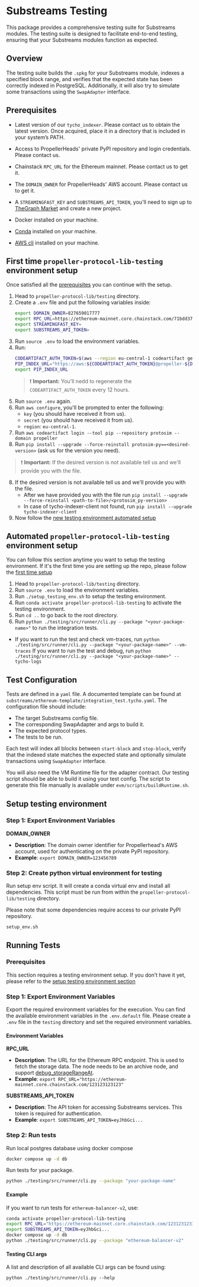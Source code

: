 # Substreams Testing

This package provides a comprehensive testing suite for Substreams modules. The testing suite is designed to facilitate
end-to-end testing, ensuring that your Substreams modules function as expected.

## Overview

The testing suite builds the `.spkg` for your Substreams module, indexes a specified block range, and verifies that the
expected state has been correctly indexed in PostgreSQL.
Additionally, it will also try to simulate some transactions using the `SwapAdapter` interface.

## Prerequisites

- Latest version of our `tycho_indexer`. Please contact us to obtain the latest version. Once acquired, place it in a directory that is included in your system’s PATH.
- Access to PropellerHeads' private PyPI repository and login credentials. Please contact us.
- Chainstack `RPC_URL` for the Ethereum mainnet. Please contact us to get it.
- The `DOMAIN_OWNER` for PropellerHeads' AWS account. Please contact us to get it.

- A `STREAMINGFAST_KEY` and `SUBSTREAMS_API_TOKEN`, you'll need to sign up to [TheGraph Market](https://thegraph.market/dashboard) and create a new project.
- Docker installed on your machine.
- [Conda](https://conda.io/projects/conda/en/latest/user-guide/install/index.html) installed on your machine.
- [AWS cli](https://aws.amazon.com/cli/) installed on your machine.

## First time `propeller-protocol-lib-testing` environment setup

Once satisfied all the [prerequisites](#prerequisites) you can continue with the setup.

1. Head to `propeller-protocol-lib/testing` directory.
2. Create a `.env` file and put the following variables inside:
    ```bash
    export DOMAIN_OWNER=827659017777
    export RPC_URL=https://ethereum-mainnet.core.chainstack.com/71bdd37d35f18d55fed5cc5d138a8fac
    export STREAMINGFAST_KEY=
    export SUBSTREAMS_API_TOKEN=
    ```
2. Run `source .env` to load the environment variables.
3. Run:
    ```bash
    CODEARTIFACT_AUTH_TOKEN=$(aws --region eu-central-1 codeartifact get-authorization-token --domain propeller --domain-owner "$DOMAIN_OWNER" --query authorizationToken --output text --duration 1800)
    PIP_INDEX_URL="https://aws:${CODEARTIFACT_AUTH_TOKEN}@propeller-${DOMAIN_OWNER}.d.codeartifact.eu-central-1.amazonaws.com/pypi/protosim/simple/"
    export PIP_INDEX_URL
    ```
    > ❗️ **Important:** You’ll nedd to regenerate the `CODEARTIFACT_AUTH_TOKEN` every 12 hours.
4. Run `source .env` again.
5. Run `aws configure`, you'll be prompted to enter the following: 
    - `key` (you should have received it from us).
    - `secret` (you should have received it from us).
    - `region`: `eu-central-1`.
6. Run `aws codeartifact login --tool pip --repository protosim --domain propeller`
7. Run `pip install --upgrade --force-reinstall protosim-py==<desired-version>` (ask us for the version you need).
> ❗️ **Important:** If the desired version is not available tell us and we'll provide you with the file.
8. If the desired version is not available tell us and we'll provide you with the file.
    - After we have provided you with the file run `pip install --upgrade --force-reinstall <path-to-file>/<protosim_py-version>` 
    - In case of tycho-indexer-client not found, run `pip install --upgrade tycho-indexer-client`
9. Now follow the [new testing environment automated setup](#automated-propeller-protocol-lib-testing-environment-setup)


## Automated `propeller-protocol-lib-testing` environment setup
You can follow this section anytime you want to setup the testing environment.
If it's the first time you are setting up the repo, please follow the [first time setup](#first-time-propeller-protocol-lib-testing-environment-setup)

1. Head to `propeller-protocol-lib/testing` directory.
2. Run `source .env` to load the environment variables.
3. Run `./setup_testing_env.sh` to setup the testing environment.
4. Run `conda activate propeller-protocol-lib-testing` to activate the testing environment.
5. Run `cd ..` to go back to the root directory.
6. Run `python ./testing/src/runner/cli.py --package "<your-package-name>"` to run the integration tests.
  - If you want to run the test and check vm-traces, run `python ./testing/src/runner/cli.py --package "<your-package-name>" --vm-traces`
   If you want to run the test and debug, run `python ./testing/src/runner/cli.py --package "<your-package-name>" --tycho-logs`

## Test Configuration

Tests are defined in a `yaml` file. A documented template can be found at
`substreams/ethereum-template/integration_test.tycho.yaml`. The configuration file should include:

- The target Substreams config file.
- The corresponding SwapAdapter and args to build it.
- The expected protocol types.
- The tests to be run.

Each test will index all blocks between `start-block` and `stop-block`, verify that the indexed state matches the
expected state and optionally simulate transactions using `SwapAdapter` interface.

You will also need the VM Runtime file for the adapter contract.
Our testing script should be able to build it using your test config.
The script to generate this file manually is available under `evm/scripts/buildRuntime.sh`.

## Setup testing environment

### Step 1: Export Environment Variables

**DOMAIN_OWNER**

- **Description**: The domain owner identifier for Propellerhead's AWS account, used for authenticating on the private
  PyPI repository.
- **Example**: `export DOMAIN_OWNER=123456789`

### Step 2: Create python virtual environment for testing

Run setup env script. It will create a conda virtual env and install all dependencies.
This script must be run from within the `propeller-protocol-lib/testing` directory.

Please note that some dependencies require access to our private PyPI repository.

```
setup_env.sh
```

## Running Tests

### Prerequisites

This section requires a testing environment setup. If you don’t have it yet, please refer to the [setup testing
environment section](#setup-testing-environment)

### Step 1: Export Environment Variables

Export the required environment variables for the execution. You can find the available environment variables in the
`.env.default` file.
Please create a `.env` file in the `testing` directory and set the required environment variables.

#### Environment Variables

**RPC_URL**

- **Description**: The URL for the Ethereum RPC endpoint. This is used to fetch the storage data. The node needs to be
  an archive node, and support [debug_storageRangeAt](https://www.quicknode.com/docs/ethereum/debug_storageRangeAt).
- **Example**: `export RPC_URL="https://ethereum-mainnet.core.chainstack.com/123123123123"`

**SUBSTREAMS_API_TOKEN**

- **Description**: The API token for accessing Substreams services. This token is required for authentication.
- **Example**: `export SUBSTREAMS_API_TOKEN=eyJhbGci...`

### Step 2: Run tests

Run local postgres database using docker compose

```bash
docker compose up -d db
```

Run tests for your package.

```bash
python ./testing/src/runner/cli.py --package "your-package-name"
```

#### Example

If you want to run tests for `ethereum-balancer-v2`, use:

```bash
conda activate propeller-protocol-lib-testing
export RPC_URL="https://ethereum-mainnet.core.chainstack.com/123123123123"
export SUBSTREAMS_API_TOKEN=eyJhbGci...
docker compose up -d db
python ./testing/src/runner/cli.py --package "ethereum-balancer-v2"
```

#### Testing CLI args

A list and description of all available CLI args can be found using:

```
python ./testing/src/runner/cli.py --help
```
